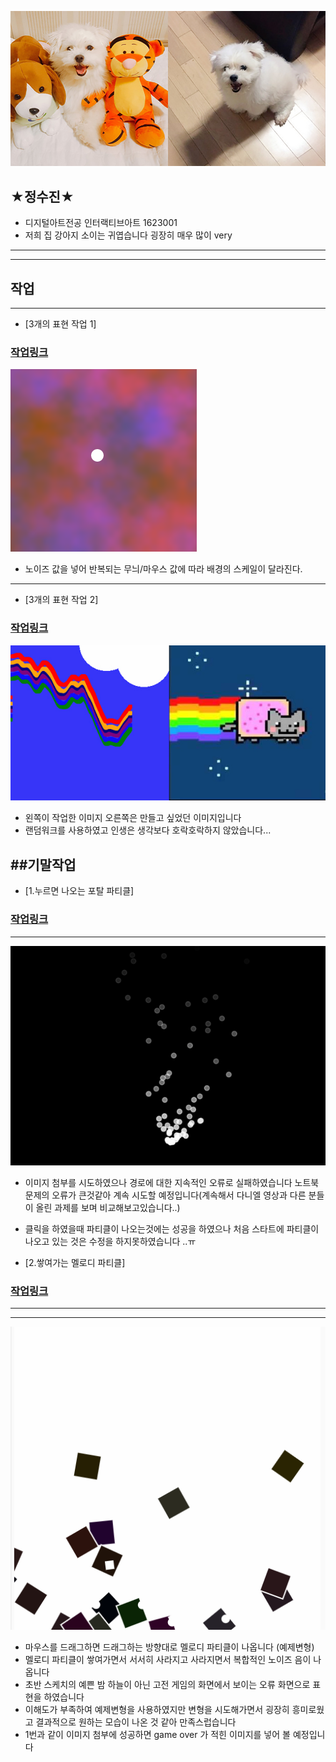 


![작업 이미지](./sozz.jpg)

## ★정수진★
 * 디지털아트전공 인터랙티브아트 1623001
 * 저희 집 강아지 소이는 귀엽습니다 굉장히 매우 많이 very
----------------------

---------


## 작업
--------
* [3개의 표현 작업 1]
### [작업링크](https://editor.p5js.org/dkfjqthdl@gmail.com/embed/MrvBdFZbh)
![작업 이미지](./black1.png)

 * 노이즈 값을 넣어 반복되는 무늬/마우스 값에 따라 배경의 스케일이 달라진다.
----
* [3개의 표현 작업 2]
### [작업링크](https://editor.p5js.org/dkfjqthdl@gmail.com/embed/HtX2NU5KX)
![작업 이미지](./nang.jpg)
 * 왼쪽이 작업한 이미지 오른쪽은 만들고 싶었던 이미지입니다
 * 랜덤워크를 사용하였고 인생은 생각보다 호락호락하지 않았습니다...

 ##기말작업
 -------
 * [1.누르면 나오는 포탈 파티클]
 ### [작업링크](https://editor.p5js.org/dkfjqthdl@gmail.com/sketches/TX3E-Ks_M)
 ------
 ![작업 이미지](./pa.png)
  * 이미지 첨부를 시도하였으나 경로에 대한 지속적인 오류로 실패하였습니다
  노트북 문제의 오류가 큰것같아 계속 시도할 예정입니다(계속해서 다니엘 영상과 다른
    분들이 올린 과제를 보며 비교해보고있습니다..)
  * 클릭을 하였을때 파티클이 나오는것에는 성공을 하였으나 처음 스타트에 파티클이
  나오고 있는 것은 수정을 하지못하였습니다 ..ㅠ

  * [2.쌓여가는 멜로디 파티클]
  ### [작업링크](https://editor.p5js.org/dkfjqthdl@gmail.com/present/xODdT_UQk)
  ------
  -------
  ![작업 이미지](./pa2.png)
   * 마우스를 드래그하면 드래그하는 방향대로 멜로디 파티클이 나옵니다 (예제변형)
   * 멜로디 파티클이 쌓여가면서 서서히 사라지고 사라지면서 복합적인 노이즈 음이
   나옵니다
   * 초반 스케치의 예쁜 밤 하늘이 아닌 고전 게임의 화면에서 보이는 오류 화면으로
   표현을 하였습니다
   * 이해도가 부족하여 예제변형을 사용하였지만 변형을 시도해가면서 굉장히 흥미로웠고
   결과적으로 원하는 모습이 나온 것 같아 만족스럽습니다
   * 1번과 같이 이미지 첨부에 성공하면 game over 가 적힌 이미지를 넣어 볼 예정입니다
